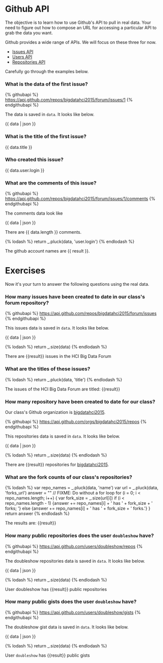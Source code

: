 # Github API

The objective is to learn how to use Github's API to pull in real data. Your need
to figure out how to compose an URL for accessing a particular API to grab the data
you want.

Github provides a wide range of APIs. We will focus on these three for now.

* [Issues API](https://developer.github.com/v3/issues/)
* [Users API](https://developer.github.com/v3/users/)
* [Repositories API](https://developer.github.com/v3/repos/)

Carefully go through the examples below.

### What is the data of the first issue?

{% githubapi %}
https://api.github.com/repos/bigdatahci2015/forum/issues/1
{% endgithubapi %}

The data is saved in `data`. It looks like below.

{{ data | json }}

### What is the title of the first issue?

{{ data.title }}

### Who created this issue?

{{ data.user.login }}


### What are the comments of this issue?

{% githubapi %}
https://api.github.com/repos/bigdatahci2015/forum/issues/1/comments
{% endgithubapi %}

The comments data look like

{{ data | json }}

There are {{ data.length }} comments.

{% lodash %}
return _.pluck(data, 'user.login')
{% endlodash %}

The github account names are {{ result }}.

# Exercises

Now it's your turn to answer the following questions using the real data.

### How many issues have been created to date in our class's forum repository?

{% githubapi %}
https://api.github.com/repos/bigdatahci2015/forum/issues
{% endgithubapi %}

This issues data is saved in `data`. It looks like below.

{{ data | json }}

{% lodash %}
return _.size(data)
{% endlodash %}

There are {{result}} issues in the HCI Big Data Forum

### What are the titles of these issues?

{% lodash %}
return _.pluck(data, 'title')
{% endlodash %}

The issues of the HCI Big Data Forum are titled: {{result}}


### How many repository have been created to date for our class?

Our class's Github organization is [bigdatahci2015](https://github.com/bigdatahci2015/).

{% githubapi %}
https://api.github.com/orgs/bigdatahci2015/repos
{% endgithubapi %}

This repositories data is saved in `data`. It looks like below.

{{ data | json }}

{% lodash %}
return _.size(data)
{% endlodash %}

There are {{result}} repositories for [bigdatahci2015](https://github.com/bigdatahci2015/).

### What are the fork counts of our class's repositories?

{% lodash %}
var repo_names = _.pluck(data, 'name')
var url = _.pluck(data, 'forks_url')
answer = ""
// FIXME: Do without a for loop
for (i = 0; i < repo_names.length; i++) {
    var fork_size = _.size(url[i])
    if (i < repo_names.length - 1) {answer += repo_names[i] + ' has ' + fork_size + ' forks; '}
    else {answer += repo_names[i] + ' has ' + fork_size + ' forks.'}
}
return answer
{% endlodash %}

The results are: {{result}}

### How many public repositories does the user `doubleshow` have?

{% githubapi %}
https://api.github.com/users/doubleshow/repos
{% endgithubapi %}

The doubleshow repositories data is saved in `data`. It looks like below.

{{ data | json }}

{% lodash %}
return _.size(data)
{% endlodash %}

User doubleshow has {{result}} public repositories

### How many public gists does the user `doubleshow` have?

{% githubapi %}
https://api.github.com/users/doubleshow/gists
{% endgithubapi %}

The doubleshow gist data is saved in `data`. It looks like below.

{{ data | json }}

{% lodash %}
return _.size(data)
{% endlodash %}

User `doubleshow` has {{result}} public gists

